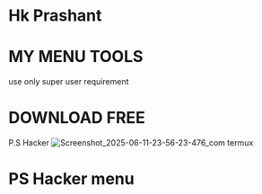 # Hk Prashant 


# MY MENU TOOLS 

use only super user requirement

# DOWNLOAD FREE 
P.S Hacker
![Screenshot_2025-06-11-23-56-23-476_com termux](https://github.com/user-attachments/assets/019ed6d9-39cf-4ec0-9e8b-3a8209a9830b)
# PS Hacker menu
